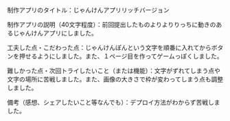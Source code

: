 制作アプリのタイトル：じゃんけんアプリリッチバージョン

制作アプリの説明（40文字程度）：前回提出したものよりよりりっちに動きのあるじゃんけんアプリにしました。

工夫した点・こだわった点：じゃんけんぽんという文字を順番に入れてからボタンを押せるようにしました。また、１ページ目を作ってゲームっぽくしました。

難しかった点・次回トライしたいこと（または機能）：文字がずれてしまう点や文字の場所に苦戦しました。また、画像の大きさで枠が変わってしまう点も調整しました。

備考（感想、シェアしたいこと等なんでも）：デプロイ方法がわからず苦戦しました。
